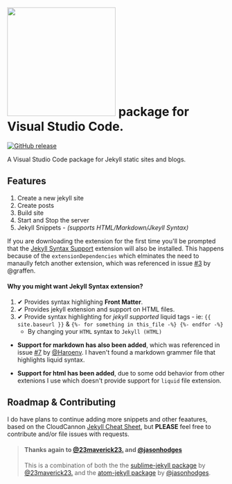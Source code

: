 # <a href="http://jekyllrb.com" title="Jekyll" target="_blank"><img src="https://raw.githubusercontent.com/ginfuru/vscode-jekyll-snippets/master/images/jekyll-logo.png" atl="Jekyll Logo" width="250"></a> package for Visual Studio Code.

[![GitHub release](https://img.shields.io/github/release/ginfuru/vscode-jekyll-snippets.svg)](https://github.com/ginfuru/vscode-jekyll-snippets/releases)

A Visual Studio Code package for Jekyll static sites and blogs.

## Features
1. Create a new jekyll site
2. Create posts
3. Build site
4. Start and Stop the server
5. Jekyll Snippets - _(supports HTML/Markdown/Jkeyll Syntax)_


If you are downloading the extension for the first time you'll be prompted that the [Jekyll Syntax Support](https://marketplace.visualstudio.com/items?itemName=ginfuru.ginfuru-vscode-jekyll-syntax) extension will also be installed. This happens because of the `extensionDependencies` which elminates the need to manaully fetch another extension, which was referenced in issue [#3](https://github.com/ginfuru/vscode-jekyll-snippets/issues/3) by @graffen.

#### Why you might want Jekyll Syntax extension?

1. ✔ Provides syntax highlighing **Front Matter**.
2. ✔ Provides jekyll extension and support on HTML files.
3. ✔ Provide syntax highlighting for _jekyll supported_ liquid tags - ie: `{{ site.baseurl }}` & `{%- for something in this_file -%} {%- endfor -%}`
     * By changing your `HTML` syntax to `Jekyll (HTML)`


* **Support for markdown has also been added**, which was referenced in issue [#7](https://github.com/ginfuru/vscode-jekyll-snippets/issues/7) by [@Haroenv](https://github.com/Haroenv). I haven't found a markdown grammer file that highlights liquid syntax.

* **Support for html has been added**, due to some odd behavior from other extenions I use which doesn't provide support for `liquid` file extension.


## Roadmap & Contributing

I do have plans to continue adding more snippets and other feaatures, based on the CloudCannon [Jekyll Cheat Sheet](https://learn.cloudcannon.com/jekyll-cheat-sheet/), but **PLEASE** feel free to contribute and/or file issues with requests.

> #### Thanks again to [@23maverick23.](https://github.com/23maverick23) and [@jasonhodges](https://github.com/jasonhodges)
>This is a combination of both the the [sublime-jekyll package](https://github.com/23maverick23/sublime-jekyll)
by [@23maverick23.](https://github.com/23maverick23) and the [atom-jekyll package](https://atom.io/packages/jekyll-snippets) by [@jasonhodges](https://github.com/jasonhodges).
